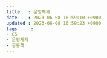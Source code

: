```yaml
---
title   : 운영체제
date    : 2023-06-08 16:59:10 +0900
updated : 2023-06-08 16:59:23 +0900
tags     : 
- CS
- 운영체제
- 공룡책
---
```


